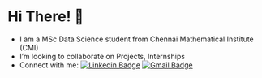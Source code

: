 <h1>Hi There! 👋</h1>

- I am a MSc Data Science student from Chennai Mathematical Institute (CMI)
- I’m looking to collaborate on Projects, Internships
- Connect with me: [![Linkedin Badge](https://img.shields.io/badge/-LinkedIn-E966A0?style=flat-square&logo=Linkedin&logoColor=white&link=https://https://www.linkedin.com/in/anwesha-paul-428492200/)](https://www.linkedin.com/in/anwesha-paul-428492200/)
[![Gmail Badge](https://img.shields.io/badge/-paulanwesha01@gmail.com-E966A0?style=flat-square&logo=Gmail&logoColor=white&link=mailto:paulanwesha01@gmail.com)](mailto:paulanwesha01@gmail.com)
